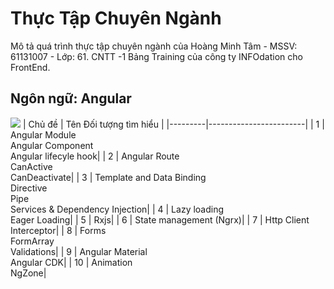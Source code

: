 # Thực Tập Chuyên Ngành
Mô tả quá trình thực tập chuyên ngành của Hoàng Minh Tâm - MSSV: 61131007 - Lớp: 61. CNTT -1
Bảng Training của công ty INFOdation cho FrontEnd.
## Ngôn ngữ: Angular
<img src="https://th.bing.com/th/id/OIP.piK8b5rQNtCQzN4vN_oiAgHaH8?w=158&h=180&c=7&r=0&o=5&dpr=1.3&pid=1.7">
| Chủ đề  | Tên Đối tượng tìm hiểu |
|---------|------------------------|
|    1    | Angular Module<br>Angular Component<br>Angular lifecyle hook|
|    2	  | Angular Route<br>CanActive<br>CanDeactivate|
|    3	  | Template and Data Binding<br>Directive<br>Pipe<br>Services & Dependency Injection|
|    4	  | Lazy loading<br>Eager Loading|
|    5	  | Rxjs|
|    6	  | State management (Ngrx)|
|    7	  | Http Client<br>Interceptor|
|    8	  | Forms<br>FormArray<br>Validations|
|    9	  | Angular Material<br>Angular CDK|
|    10	  | Animation<br>NgZone|
